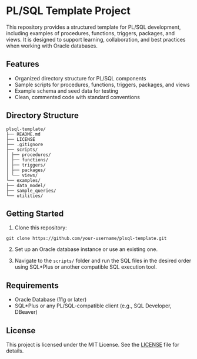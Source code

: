 # PL/SQL Template Project

This repository provides a structured template for PL/SQL development, including examples of procedures, functions, triggers, packages, and views. It is designed to support learning, collaboration, and best practices when working with Oracle databases.

## Features

- Organized directory structure for PL/SQL components
- Sample scripts for procedures, functions, triggers, packages, and views
- Example schema and seed data for testing
- Clean, commented code with standard conventions

## Directory Structure

```
plsql-template/
├── README.md
├── LICENSE
├── .gitignore
├── scripts/
│ ├── procedures/
│ ├── functions/
│ ├── triggers/
│ ├── packages/
│ └── views/
└── examples/
├── data_model/
├── sample_queries/
└── utilities/
```


## Getting Started

1. Clone this repository:
   
```
git clone https://github.com/your-username/plsql-template.git
```

2. Set up an Oracle database instance or use an existing one.

3. Navigate to the `scripts/` folder and run the SQL files in the desired order using SQL*Plus or another compatible SQL execution tool.

## Requirements

- Oracle Database (11g or later)
- SQL*Plus or any PL/SQL-compatible client (e.g., SQL Developer, DBeaver)

## License

This project is licensed under the MIT License. See the [LICENSE](./LICENSE) file for details.










